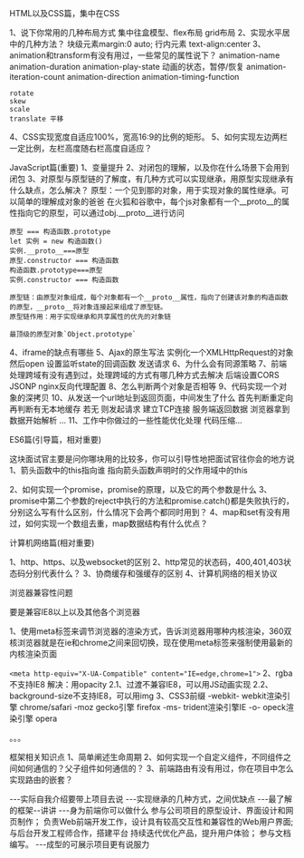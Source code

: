 HTML以及CSS篇，集中在CSS

1、说下你常用的几种布局方式
    集中往盒模型、flex布局 grid布局
2、实现水平居中的几种方法？
    块级元素margin:0 auto; 行内元素 text-align:center
3、animation和transform有没有用过，一些常见的属性说下？ 
    animation-name
    animation-duration
    animation-play-state 动画的状态，暂停/恢复
    animation-iteration-count
    animation-direction
    animation-timing-function

    rotate
    skew
    scale
    translate 平移
4、CSS实现宽度自适应100%，宽高16:9的比例的矩形。
5、如何实现左边两栏一定比例，左栏高度随右栏高度自适应？

JavaScript篇(重要)
1、变量提升
2、对闭包的理解，以及你在什么场景下会用到闭包
3、对原型与原型链的了解度，有几种方式可以实现继承，用原型实现继承有什么缺点，怎么解决？
    原型：一个见到那的对象，用于实现对象的属性继承。可以简单的理解成对象的爸爸
    在火狐和谷歌中，每个js对象都有一个__proto__的属性指向它的原型，可以通过obj.__proto__进行访问
    
    原型 === 构造函数.prototype
    let 实例 = new 构造函数()
    实例.__proto__===原型
    原型.constructor === 构造函数
    构造函数.prototype===原型
    实例.constructor === 构造函数

    原型链：由原型对象组成，每个对象都有一个__proto__属性，指向了创建该对象的构造函数的原型，__proto__将对象连接起来组成了原型链。
    原型链作用：用于实现继承和共享属性的优先的对象链

    最顶级的原型对象`Object.prototype`
4、iframe的缺点有哪些
5、Ajax的原生写法
    实例化一个XMLHttpRequest的对象
    然后open
    设置监听state的回调函数
    发送请求
6、为什么会有同源策略
7、前端处理跨域有没有遇到过，处理跨域的方式有哪几种方式去解决
    后端设置CORS JSONP nginx反向代理配置
8、怎么判断两个对象是否相等
9、代码实现一个对象的深拷贝
10、从发送一个url地址到返回页面，中间发生了什么
    首先判断重定向 再判断有无本地缓存 若无 则发起请求 建立TCP连接 服务端返回数据
    浏览器拿到数据开始解析 ...
11、工作中你做过的一些性能优化处理
    代码压缩...

ES6篇(引导篇，相对重要)

这块面试官主要是问你哪块用的比较多，你可以引导性地把面试官往你会的地方说
1、箭头函数中的this指向谁
    指向箭头函数声明时的父作用域中的this
 
2、如何实现一个promise，promise的原理，以及它的两个参数是什么
3、promise中第二个参数的reject中执行的方法和promise.catch()都是失败执行的，分别这么写有什么区别，什么情况下会两个都同时用到？
4、map和set有没有用过，如何实现一个数组去重，map数据结构有什么优点？

计算机网络篇(相对重要)

1、http、https、以及websocket的区别
2、http常见的状态码，400,401,403状态码分别代表什么？
3、协商缓存和强缓存的区别
4、计算机网络的相关协议

浏览器兼容性问题

要是兼容IE8以上以及其他各个浏览器

1、使用meta标签来调节浏览器的渲染方式，告诉浏览器用哪种内核渲染，360双核浏览器就是在ie和chrome之间来回切换，现在使用meta标签来强制使用最新的内核渲染页面

`<meta http-equiv="X-UA-Compatible" content="IE=edge,chrome=1">`
2、rgba不支持IE8  解决：用opacity
2.1、过渡不兼容IE8，可以用JS动画实现
2.2、background-size不支持IE8，可以用img
3、CSS3前缀
-webkit- webkit渲染引擎  chrome/safari 
-moz gecko引擎    firefox 
-ms- trident渲染引擎IE 
-o-    opeck渲染引擎 opera

。。。

框架相关知识点
1、简单阐述生命周期
2、如何实现一个自定义组件，不同组件之间如何通信的？父子组件如何通信的？
3、前端路由有没有用过，你在项目中怎么实现路由的嵌套？


---实际自我介绍要带上项目去说
---实现继承的几种方式，之间优缺点
---最了解的框架--讲讲
---身为前端你可以做什么
    参与公司项目的原型设计、界面设计和网页制作；
    负责Web前端开发工作，设计具有较高交互性和兼容性的Web用户界面;
    与后台开发工程师合作，搭建平台
    持续迭代优化产品，提升用户体验；
    参与文档编写。
---成型的可展示项目更有说服力